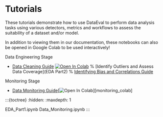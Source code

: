 # Tutorials


These tutorials demonstrate how to use DataEval to perform data analysis tasks using
various detectors, metrics and workflows to assess the suitability of a dataset and/or model.

In addition to viewing them in our documentation, these notebooks can also be opened in Google Colab to be used interactively!

Data Engineering Stage
- [Data Cleaning Guide](EDA_Part1) [![Open In Colab][colab-badge]][eda-colab]
% [Identify Outliers and Assess Data Coverage](EDA Part2)
% [Identifying Bias and Correlations Guide](EDA_Part3)

Monitoring Stage
- [Data Monitoring Guide](Data_Monitoring.ipynb)[![Open In Colab][colab-badge]][monitoring_colab]

:::{toctree}
:hidden:
:maxdepth: 1

EDA_Part1.ipynb
Data_Monitoring.ipynb
:::

[colab-badge]: https://colab.research.google.com/assets/colab-badge.svg
[eda-colab]: https://colab.research.google.com/github/aria-ml/dataeval/blob/main/docs/tutorials/EDA_Part1.ipynb
[monitoring-colab]: https://colab.research.google.com/github/aria-ml/dataeval/blob/main/docs/tutorials/Data_Monitoring.ipynb
